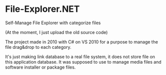 # File-Explorer.NET
Self-Manage File Explorer with categorize files

(At the moment, I just upload the old source code)

The project made in 2010 with C# on VS 2010 for a purpose to manage the file drag&drop to each category.

It's just making link database to a real file system, it does not store file on this application database.
It was supposed to use to manage media files and software installer or package files.

